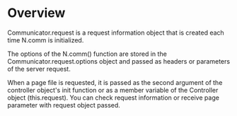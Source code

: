 Overview
===

Communicator.request is a request information object that is created each time N.comm is initialized.

The options of the N.comm() function are stored in the Communicator.request.options object and passed as headers or parameters of the server request.

When a page file is requested, it is passed as the second argument of the controller object's init function or as a member variable of the Controller object (this.request). You can check request information or receive page parameter with request object passed.
